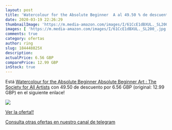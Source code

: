 ```yaml
---
layout: post
title: 'Watercolour for the Absolute Beginner  A al 49.50 % de descuento'
date: 2020-03-19 22:26:29
thumbnailImage: 'https://m.media-amazon.com/images/I/61CcE1dBXUL._SL200_.jpg'
images: [ 'https://m.media-amazon.com/images/I/61CcE1dBXUL._SL200_.jpg' ]
comments: true
category: ofertas
author: ring
slug: 184448825X
description:
actualPrice: 6.56 GBP
comparePrice: 12.99 GBP
inStock: true
---
```


Está [Watercolour for the Absolute Beginner  Absolute Beginner Art : The Society for All Artists](https://www.amazon.com/dp/184448825X/?tag=redken08-20) con 49.50 de descuento por 6.56 GBP (original: 12.99 GBP) en el siguiente enlace!

[![](https://m.media-amazon.com/images/I/61CcE1dBXUL._SL200_.jpg)](https://www.amazon.com/dp/184448825X/?tag=redken08-20)

[Ver la oferta!!](https://www.amazon.com/dp/184448825X/?tag=redken08-20)

[Consulta otras ofertas en nuestro canal de telegram](https://t.me/s/ofertas25)
